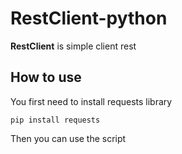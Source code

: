 # RestClient-python

**RestClient** is simple client rest 

## How to use

You first need to install requests library
```
pip install requests
```
Then you can use the script